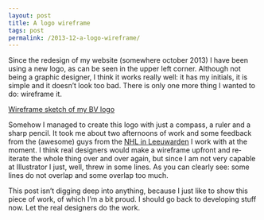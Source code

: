 ```yaml
---
layout: post
title: A logo wireframe
tags: post
permalink: /2013-12-a-logo-wireframe/
---
```


Since the redesign of my website (somewhere october 2013) I have been using a new logo, as can be seen in the upper left corner. Although not being a graphic designer, I think it works really well: it has my initials, it is simple and it doesn’t look too bad. There is only one more thing I wanted to do: wireframe it.

[Wireframe sketch of my BV logo](/img/2013-12-30-a-logo-wireframe-sketch.jpg)

Somehow I managed to create this logo with just a compass, a ruler and a sharp pencil. It took me about two afternoons of work and some feedback from the (awesome) guys from the [NHL in Leeuwarden](https://twitter.com/minorthenextweb) I work with at the moment. I think real designers would make a wireframe upfront and re&hyphen;iterate the whole thing over and over again, but since I am not very capable at Illustrator I just, well, threw in some lines. As you can clearly see: some lines do not overlap and some overlap too much.

This post isn’t digging deep into anything, because I just like to show this piece of work, of which I’m a bit proud. I should go back to developing stuff now. Let the real designers do the work.
